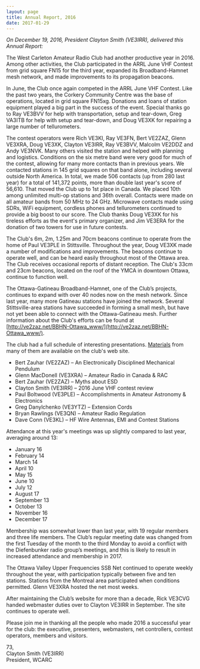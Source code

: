 ```yaml
---
layout: page
title: Annual Report, 2016
date: 2017-01-29
---
```


*On December 19, 2016, President Clayton Smith (VE3IRR), delivered this Annual Report:*

The West Carleton Amateur Radio Club had another productive year in 2016.  Among other activities, the Club participated in the ARRL June VHF Contest from grid square FN15 for the third year, expanded its Broadband-Hamnet mesh network, and made improvements to its propagation beacons.

In June, the Club once again competed in the ARRL June VHF Contest.  Like the past two years, the Corkery Community Centre was the base of operations, located in grid square FN15xg.  Donations and loans of station equipment played a big part in the success of the event.  Special thanks go to Ray VE3BVV for help with transportation, setup and tear-down, Greg VA3ITB for help with setup and tear-down, and Doug VE3XK for repairing a large number of tellurometers.

The contest operators were Rich VE3KI, Ray VE3FN, Bert VE2ZAZ, Glenn VE3XRA, Doug VE3XK, Clayton VE3IRR, Ray VE3BVV, Malcolm VE2DDZ and Andy VE3NVK.  Many others visited the station and helped with planning and logistics. Conditions on the six metre band were very good for much of the contest, allowing for many more contacts than in previous years.  We contacted stations in 145 grid squares on that band alone, including several outside North America.  In total, we made 506 contacts (up from 280 last year) for a total of 141,372 points, more than double last year's score of 56,610.  That moved the Club up to 1st place in Canada.  We placed 10th among unlimited multi-op stations and 36th overall.  Contacts were made on all amateur bands from 50 MHz to 24 GHz.  Microwave contacts made using SDRs, WiFi equipment, cordless phones and tellurometers continued to provide a big boost to our score.  The Club thanks Doug VE3XK for his tireless efforts as the event's primary organizer, and Jim VE3ERA for the donation of two towers for use in future contests.

The Club's 6m, 2m, 1.25m and 70cm beacons continue to operate from the home of Paul VE3PLE in Stittsville.  Throughout the year, Doug VE3XK made a number of modifications and improvements.  The beacons continue to operate well, and can be heard easily throughout most of the Ottawa area.  The Club receives occasional reports of distant reception.  The Club's 33cm and 23cm beacons, located on the roof of the YMCA in downtown Ottawa, continue to function well.

The Ottawa-Gatineau Broadband-Hamnet, one of the Club’s projects, continues to expand with over 40 nodes now on the mesh network.  Since last year, many more Gatineau stations have joined the network.  Several Stittsville-area stations have succeeded in forming a small mesh, but have not yet been able to connect with the Ottawa-Gatineau mesh.  Further information about the Club's efforts can be found at [http://ve2zaz.net/BBHN-Ottawa_www/](http://ve2zaz.net/BBHN-Ottawa_www/).

The club had a full schedule of interesting presentations.  [Materials](presentations.html) from many of them are available on the club's web site.

* Bert Zauhar (VE2ZAZ) – An Electronically Disciplined Mechanical Pendulum
* Glenn MacDonell (VE3XRA) – Amateur Radio in Canada & RAC
* Bert Zauhar (VE2ZAZ) – Myths about ESD
* Clayton Smith (VE3IRR) – 2016 June VHF contest review
* Paul Boltwood (VE3PLE) – Accomplishments in Amateur Astronomy & Electronics
* Greg Danylchenko (VE3YTZ) – Extension Cords
* Bryan Rawlings (VE3QN) – Amateur Radio Regulation
* Dave Conn (VE3KL) – HF Wire Antennas, EMI and Contest Stations

Attendance at this year's meetings was up slightly compared to last year, averaging around 13:

* January	16
* February	14
* March		14
* April		10
* May		15
* June		10
* July		12
* August		17
* September	13
* October	13
* November	16
* December	17

Membership was somewhat lower than last year, with 19 regular members and three life members.  The Club’s regular meeting date was changed from the first Tuesday of the month to the third Monday to avoid a conflict with the Diefenbunker radio group’s meetings, and this is likely to result in increased attendance and membership in 2017.

The Ottawa Valley Upper Frequencies SSB Net continued to operate weekly throughout the year, with participation typically between five and ten stations.  Stations from the Montreal area participated when conditions permitted.  Glenn VE3XRA hosted the net most weeks.

After maintaining the Club’s website for more than a decade, Rick VE3CVG handed webmaster duties over to Clayton VE3IRR in September. The site continues to operate well.

Please join me in thanking all the people who made 2016 a successful year for the club: the executive, presenters, webmasters, net controllers, contest operators, members and visitors.

73,  
Clayton Smith (VE3IRR)  
President, WCARC

